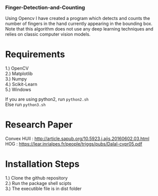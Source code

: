 ### Finger-Detection-and-Counting
Using Opencv I have created a program which detects and counts the number of fingers in the hand currently appearing in the bounding box. Note that this algorithm does not use any deep learning techniques and relies on classic computer vision models.

# Requirements
1.) OpenCV </br>
2.) Matplotlib </br>
3.) Numpy </br>
4.) Scikit-Learn </br>
5.) Windows</br>

If you are using python2, run ```python2.sh``` </br>
Else run ```python3.sh```</br>

# Research Paper
Convex HUll : http://article.sapub.org/10.5923.j.ajis.20160602.03.html </br>
HOG : https://lear.inrialpes.fr/people/triggs/pubs/Dalal-cvpr05.pdf

# Installation Steps
1.) Clone the github repository</br>
2.) Run the package shell scipts </br>
3.) The executible file is in dist folder  
